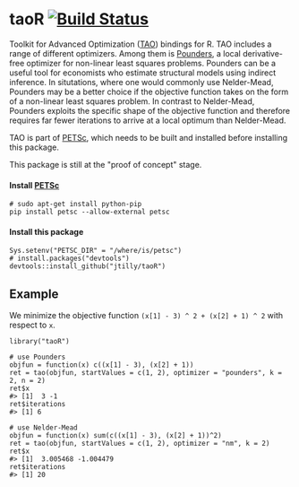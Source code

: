 # taoR [![Build Status](https://travis-ci.org/jtilly/taoR.svg?branch=master)](https://travis-ci.org/jtilly/taoR)
Toolkit for Advanced Optimization ([TAO](http://www.mcs.anl.gov/petsc/petsc-current/docs/tao_manual.pdf)) bindings for R. TAO includes a range of different optimizers. Among them is [Pounders](http://www.mcs.anl.gov/papers/P5120-0414.pdf), a local derivative-free optimizer for non-linear least squares problems. Pounders can be a useful tool for economists who estimate structural models using indirect inference. In situtations, where one would commonly use Nelder-Mead, Pounders may be a better choice if the objective function takes on the form of a non-linear least squares problem. In contrast to Nelder-Mead, Pounders exploits the specific shape of the objective function and therefore requires far fewer iterations to arrive at a local optimum than Nelder-Mead. 

TAO is part of [PETSc](http://www.mcs.anl.gov/petsc/), which needs to be built and installed before installing this package.

This package is still at the "proof of concept" stage.

#### Install [PETSc](http://www.mcs.anl.gov/petsc/)
```{bash}
# sudo apt-get install python-pip
pip install petsc --allow-external petsc
```
#### Install this package 
```{r}
Sys.setenv("PETSC_DIR" = "/where/is/petsc")
# install.packages("devtools")
devtools::install_github("jtilly/taoR")
```

## Example
We minimize the objective function `(x[1] - 3) ^ 2 + (x[2] + 1) ^ 2` with respect to `x`. 
```{r}
library("taoR")

# use Pounders
objfun = function(x) c((x[1] - 3), (x[2] + 1))
ret = tao(objfun, startValues = c(1, 2), optimizer = "pounders", k = 2, n = 2)
ret$x
#> [1]  3 -1
ret$iterations
#> [1] 6

# use Nelder-Mead
objfun = function(x) sum(c((x[1] - 3), (x[2] + 1))^2)
ret = tao(objfun, startValues = c(1, 2), optimizer = "nm", k = 2)
ret$x
#> [1]  3.005468 -1.004479
ret$iterations
#> [1] 20
```
